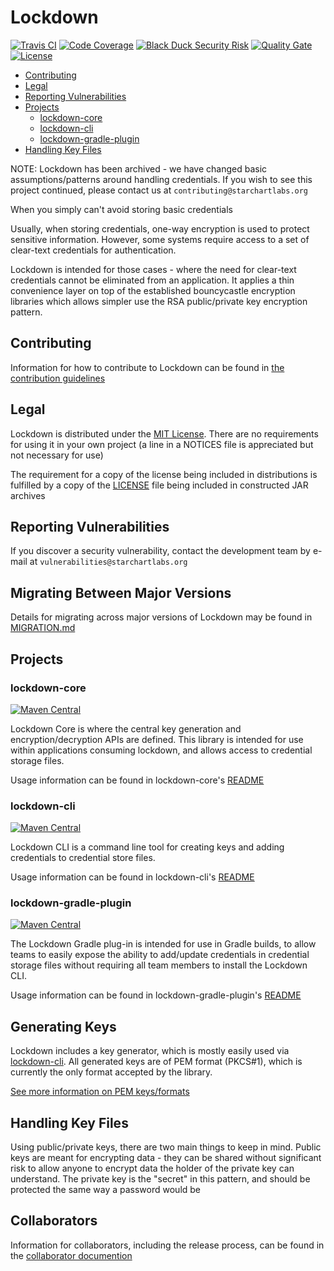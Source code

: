 # Lockdown

[![Travis CI](https://img.shields.io/travis/StarChart-Labs/lockdown.svg?branch=master)](https://travis-ci.org/StarChart-Labs/lockdown) [![Code Coverage](https://img.shields.io/codecov/c/github/StarChart-Labs/lockdown.svg)](https://codecov.io/github/StarChart-Labs/lockdown) [![Black Duck Security Risk](https://copilot.blackducksoftware.com/github/repos/StarChart-Labs/lockdown/branches/master/badge-risk.svg)](https://copilot.blackducksoftware.com/github/repos/StarChart-Labs/lockdown/branches/master) [![Quality Gate](https://sonarcloud.io/api/badges/gate?key=org.starchartlabs.lockdown:lockdown)](https://sonarcloud.io/dashboard/index/org.starchartlabs.lockdown:lockdown) [![License](https://img.shields.io/badge/License-MIT-blue.svg)](https://opensource.org/licenses/MIT)

* [Contributing](#contributing)
* [Legal](#legal)
* [Reporting Vulnerabilities](#reporting-vulnerabilities)
* [Projects](#projects)
    * [lockdown-core](#lockdown-core)
    * [lockdown-cli](#lockdown-cli)
    * [lockdown-gradle-plugin](#lockdown-gradle-plugin)
* [Handling Key Files](#handling-key-files)

NOTE: Lockdown has been archived - we have changed basic assumptions/patterns around handling credentials. If you wish to see this project continued, please contact us at `contributing@starchartlabs.org`

When you simply can't avoid storing basic credentials

Usually, when storing credentials, one-way encryption is used to protect sensitive information. However, some systems require access to a set of clear-text credentials for authentication.

Lockdown is intended for those cases - where the need for clear-text credentials cannot be eliminated from an application. It applies a thin convenience layer on top of the established bouncycastle encryption libraries which allows simpler use the RSA public/private key encryption pattern.

## Contributing

Information for how to contribute to Lockdown can be found in [the contribution guidelines](./doc/CONTRIBUTING.md)

## Legal

Lockdown is distributed under the [MIT License](https://opensource.org/licenses/MIT). There are no requirements for using it in your own project (a line in a NOTICES file is appreciated but not necessary for use)

The requirement for a copy of the license being included in distributions is fulfilled by a copy of the [LICENSE](./LICENSE) file being included in constructed JAR archives

## Reporting Vulnerabilities

If you discover a security vulnerability, contact the development team by e-mail at `vulnerabilities@starchartlabs.org`

## Migrating Between Major Versions

Details for migrating across major versions of Lockdown may be found in [MIGRATION.md](./doc/MIGRATION.md)

## Projects

### lockdown-core
[![Maven Central](https://img.shields.io/maven-central/v/org.starchartlabs.lockdown/lockdown-core.svg)](https://mvnrepository.com/artifact/org.starchartlabs.lockdown/lockdown-core)

Lockdown Core is where the central key generation and encryption/decryption APIs are defined. This library is intended for use within applications consuming lockdown, and allows access to credential storage files.

Usage information can be found in lockdown-core's [README](./lockdown-core/README.md)

### lockdown-cli
[![Maven Central](https://img.shields.io/maven-central/v/org.starchartlabs.lockdown/lockdown-cli.svg)](https://mvnrepository.com/artifact/org.starchartlabs.lockdown/lockdown-cli)

Lockdown CLI is a command line tool for creating keys and adding credentials to credential store files.

Usage information can be found in lockdown-cli's [README](./lockdown-cli/README.md)

### lockdown-gradle-plugin
[![Maven Central](https://img.shields.io/maven-central/v/org.starchartlabs.lockdown/lockdown-gradle-plugin.svg)](https://mvnrepository.com/artifact/org.starchartlabs.lockdown/lockdown-gradle-plugin)

The Lockdown Gradle plug-in is intended for use in Gradle builds, to allow teams to easily expose the ability to add/update credentials in credential storage files without requiring all team members to install the Lockdown CLI.

Usage information can be found in lockdown-gradle-plugin's [README](./lockdown-gradle-plugin/README.md)

## Generating Keys

Lockdown includes a key generator, which is mostly easily used via [lockdown-cli](./lockdown-cli/README.md). All generated keys are of PEM format (PKCS#1), which is currently the only format accepted by the library.

[See more information on PEM keys/formats](https://tls.mbed.org/kb/cryptography/asn1-key-structures-in-der-and-pem)

## Handling Key Files

Using public/private keys, there are two main things to keep in mind. Public keys are meant for encrypting data - they can be shared without significant risk to allow anyone to encrypt data the holder of the private key can understand. The private key is the "secret" in this pattern, and should be protected the same way a password would be

## Collaborators

Information for collaborators, including the release process, can be found in the [collaborator documention](./doc/COLLABORATORS.md)

